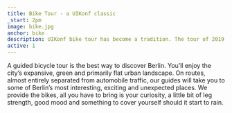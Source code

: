 ```yaml
---
title: Bike Tour - a UIKonf classic
_start: 2pm
image: bike.jpg
anchor: bike
description: UIKonf bike tour has become a tradition. The tour of 2019 will continue that tradition.
active: 1
---
```


<p>A guided bicycle tour is the best way to discover Berlin. You’ll enjoy the city’s expansive, green and primarily flat urban landscape. On routes, almost entirely separated from automobile traffic, our guides will take you to some of Berlin’s most interesting, exciting and unexpected places. We provide the bikes, all you have to bring is your curiosity, a little bit of leg strength, good mood and something to cover yourself should it start to rain.</p>